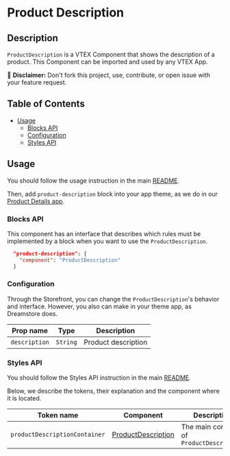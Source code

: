 # Product Description

## Description

`ProductDescription` is a VTEX Component that shows the description of a product.
This Component can be imported and used by any VTEX App.

:loudspeaker: **Disclaimer:** Don't fork this project, use, contribute, or open issue with your feature request.

## Table of Contents
- [Usage](#usage)
  - [Blocks API](#blocks-api)
  - [Configuration](#configuration)
  - [Styles API](#styles-api)

## Usage

You should follow the usage instruction in the main [README](https://github.com/vtex-apps/store-components/blob/master/README.md#usage).

Then, add `product-description` block into your app theme, as we do in our [Product Details app](https://github.com/vtex-apps/product-details/blob/master/store/blocks.json). 

### Blocks API

This component has an interface that describes which rules must be implemented by a block when you want to use the `ProductDescription`.

```json
  "product-description": {
    "component": "ProductDescription"
  }
```

### Configuration

Through the Storefront, you can change the `ProductDescription`'s behavior and interface. However, you also can make in your theme app, as Dreamstore does.

| Prop name                | Type       | Description          |
| ------------------------ | ---------- |--------------------- |
| `description`            | `String`   | Product description  |

### Styles API
You should follow the Styles API instruction in the main [README](https://github.com/vtex-apps/store-components/blob/master/README.md#styles-api).

Below, we describe the tokens, their explanation and the component where it is located.

| Token name | Component | Description |
| ---------- | --------- |------------ |
| `productDescriptionContainer` | [ProductDescription](https://github.com/vtex-apps/store-components/blob/master/react/components/ProductDescription/index.js) | The main container of `ProductDescription` |

